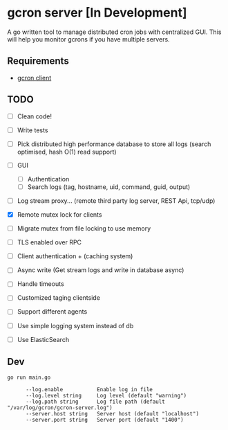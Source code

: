 # gcron server [In Development]
A go written tool to manage distributed cron jobs with centralized GUI. This will help you monitor gcrons if you have multiple servers.


## Requirements 
 - [gcron client](https://github.com/mbrostami/gcron)


## TODO
- [ ] Clean code!
- [ ] Write tests
- [ ] Pick distributed high performance database to store all logs (search optimised, hash O(1) read support)
- [ ] GUI
  - [ ] Authentication
  - [ ] Search logs (tag, hostname, uid, command, guid, output)
- [ ] Log stream proxy... (remote third party log server, REST Api, tcp/udp)
- [x] Remote mutex lock for clients
- [ ] Migrate mutex from file locking to use memory  
- [ ] TLS enabled over RPC
- [ ] Client authentication + (caching system)
- [ ] Async write (Get stream logs and write in database async)
- [ ] Handle timeouts
- [ ] Customized taging clientside
- [ ] Support different agents

- [ ] Use simple logging system instead of db
- [ ] Use ElasticSearch 
  


## Dev
`go run main.go`
```
      --log.enable           Enable log in file
      --log.level string     Log level (default "warning")
      --log.path string      Log file path (default "/var/log/gcron/gcron-server.log")
      --server.host string   Server host (default "localhost")
      --server.port string   Server port (default "1400")
```

